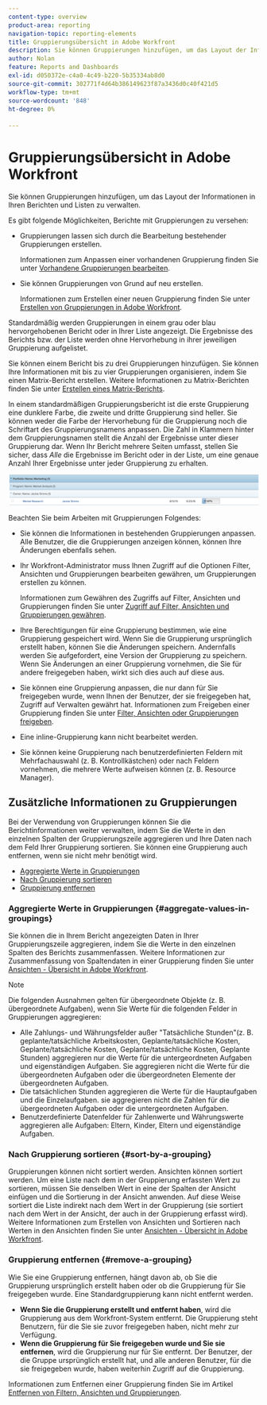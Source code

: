 ```yaml
---
content-type: overview
product-area: reporting
navigation-topic: reporting-elements
title: Gruppierungsübersicht in Adobe Workfront
description: Sie können Gruppierungen hinzufügen, um das Layout der Informationen in Ihren Berichten und Listen zu verwalten.
author: Nolan
feature: Reports and Dashboards
exl-id: d050372e-c4a0-4c49-b220-5b35334ab8d0
source-git-commit: 302771f4d64b386149623f87a3436d0c40f421d5
workflow-type: tm+mt
source-wordcount: '848'
ht-degree: 0%

---
```


# Gruppierungsübersicht in Adobe Workfront

<!--
<p data-mc-conditions="QuicksilverOrClassic.Draft mode">(NOTE: This article was supposed to be replaced by "Groupings overview", but decided to keep this here because this is linked in too many places. "Create groupings" and "Edit existing groupings" have been added also (with videos) to replace portions of the old content here.) </p>
-->

Sie können Gruppierungen hinzufügen, um das Layout der Informationen in Ihren Berichten und Listen zu verwalten.

Es gibt folgende Möglichkeiten, Berichte mit Gruppierungen zu versehen:

* Gruppierungen lassen sich durch die Bearbeitung bestehender Gruppierungen erstellen.

   Informationen zum Anpassen einer vorhandenen Gruppierung finden Sie unter [Vorhandene Gruppierungen bearbeiten](../../../reports-and-dashboards/reports/reporting-elements/edit-existing-groupings.md).

* Sie können Gruppierungen von Grund auf neu erstellen.

   Informationen zum Erstellen einer neuen Gruppierung finden Sie unter [Erstellen von Gruppierungen in Adobe Workfront](../../../reports-and-dashboards/reports/reporting-elements/create-groupings.md).

Standardmäßig werden Gruppierungen in einem grau oder blau hervorgehobenen Bericht oder in Ihrer Liste angezeigt. Die Ergebnisse des Berichts bzw. der Liste werden ohne Hervorhebung in ihrer jeweiligen Gruppierung aufgelistet.

Sie können einem Bericht bis zu drei Gruppierungen hinzufügen. Sie können Ihre Informationen mit bis zu vier Gruppierungen organisieren, indem Sie einen Matrix-Bericht erstellen. Weitere Informationen zu Matrix-Berichten finden Sie unter [Erstellen eines Matrix-Berichts](../../../reports-and-dashboards/reports/creating-and-managing-reports/create-matrix-report.md).

In einem standardmäßigen Gruppierungsbericht ist die erste Gruppierung eine dunklere Farbe, die zweite und dritte Gruppierung sind heller. Sie können weder die Farbe der Hervorhebung für die Gruppierung noch die Schriftart des Gruppierungsnamens anpassen. Die Zahl in Klammern hinter dem Gruppierungsnamen stellt die Anzahl der Ergebnisse unter dieser Gruppierung dar. Wenn Ihr Bericht mehrere Seiten umfasst, stellen Sie sicher, dass *Alle* die Ergebnisse im Bericht oder in der Liste, um eine genaue Anzahl Ihrer Ergebnisse unter jeder Gruppierung zu erhalten.

![Beispielgruppierung](assets/grouping-example-blue.png)

Beachten Sie beim Arbeiten mit Gruppierungen Folgendes:

* Sie können die Informationen in bestehenden Gruppierungen anpassen. Alle Benutzer, die die Gruppierungen anzeigen können, können Ihre Änderungen ebenfalls sehen.
* Ihr Workfront-Administrator muss Ihnen Zugriff auf die Optionen Filter, Ansichten und Gruppierungen bearbeiten gewähren, um Gruppierungen erstellen zu können.

   Informationen zum Gewähren des Zugriffs auf Filter, Ansichten und Gruppierungen finden Sie unter [Zugriff auf Filter, Ansichten und Gruppierungen gewähren](../../../administration-and-setup/add-users/configure-and-grant-access/grant-access-fvg.md).

* Ihre Berechtigungen für eine Gruppierung bestimmen, wie eine Gruppierung gespeichert wird. Wenn Sie die Gruppierung ursprünglich erstellt haben, können Sie die Änderungen speichern. Andernfalls werden Sie aufgefordert, eine Version der Gruppierung zu speichern. Wenn Sie Änderungen an einer Gruppierung vornehmen, die Sie für andere freigegeben haben, wirkt sich dies auch auf diese aus.
* Sie können eine Gruppierung anpassen, die nur dann für Sie freigegeben wurde, wenn Ihnen der Benutzer, der sie freigegeben hat, Zugriff auf Verwalten gewährt hat. Informationen zum Freigeben einer Gruppierung finden Sie unter [Filter, Ansichten oder Gruppierungen freigeben](../../../reports-and-dashboards/reports/reporting-elements/share-filter-view-grouping.md).
* Eine inline-Gruppierung kann nicht bearbeitet werden.
* Sie können keine Gruppierung nach benutzerdefinierten Feldern mit Mehrfachauswahl (z. B. Kontrollkästchen) oder nach Feldern vornehmen, die mehrere Werte aufweisen können (z. B. Resource Manager).

## Zusätzliche Informationen zu Gruppierungen

Bei der Verwendung von Gruppierungen können Sie die Berichtinformationen weiter verwalten, indem Sie die Werte in den einzelnen Spalten der Gruppierungszeile aggregieren und Ihre Daten nach dem Feld Ihrer Gruppierung sortieren. Sie können eine Gruppierung auch entfernen, wenn sie nicht mehr benötigt wird.

* [Aggregierte Werte in Gruppierungen](#aggregate-values-in-groupings)
* [Nach Gruppierung sortieren](#sort-by-a-grouping)
* [Gruppierung entfernen](#remove-a-grouping)

### Aggregierte Werte in Gruppierungen {#aggregate-values-in-groupings}

Sie können die in Ihrem Bericht angezeigten Daten in Ihrer Gruppierungszeile aggregieren, indem Sie die Werte in den einzelnen Spalten des Berichts zusammenfassen. Weitere Informationen zur Zusammenfassung von Spaltendaten in einer Gruppierung finden Sie unter [Ansichten - Übersicht in Adobe Workfront](../../../reports-and-dashboards/reports/reporting-elements/views-overview.md).

>[!NOTE]
>
>Die folgenden Ausnahmen gelten für übergeordnete Objekte (z. B. übergeordnete Aufgaben), wenn Sie Werte für die folgenden Felder in Gruppierungen aggregieren:
>
>* Alle Zahlungs- und Währungsfelder außer &quot;Tatsächliche Stunden&quot;(z. B. geplante/tatsächliche Arbeitskosten, Geplante/tatsächliche Kosten, Geplante/tatsächliche Kosten, Geplante/tatsächliche Kosten, Geplante Stunden) aggregieren nur die Werte für die untergeordneten Aufgaben und eigenständigen Aufgaben. Sie aggregieren nicht die Werte für die übergeordneten Aufgaben oder die übergeordneten Elemente der übergeordneten Aufgaben.
>* Die tatsächlichen Stunden aggregieren die Werte für die Hauptaufgaben und die Einzelaufgaben. sie aggregieren nicht die Zahlen für die übergeordneten Aufgaben oder die untergeordneten Aufgaben.
>* Benutzerdefinierte Datenfelder für Zahlenwerte und Währungswerte aggregieren alle Aufgaben: Eltern, Kinder, Eltern und eigenständige Aufgaben.


### Nach Gruppierung sortieren {#sort-by-a-grouping}

Gruppierungen können nicht sortiert werden. Ansichten können sortiert werden. Um eine Liste nach dem in der Gruppierung erfassten Wert zu sortieren, müssen Sie denselben Wert in eine der Spalten der Ansicht einfügen und die Sortierung in der Ansicht anwenden. Auf diese Weise sortiert die Liste indirekt nach dem Wert in der Gruppierung (sie sortiert nach dem Wert in der Ansicht, der auch in der Gruppierung erfasst wird). Weitere Informationen zum Erstellen von Ansichten und Sortieren nach Werten in den Ansichten finden Sie unter [Ansichten - Übersicht in Adobe Workfront](../../../reports-and-dashboards/reports/reporting-elements/views-overview.md).

### Gruppierung entfernen {#remove-a-grouping}

Wie Sie eine Gruppierung entfernen, hängt davon ab, ob Sie die Gruppierung ursprünglich erstellt haben oder ob die Gruppierung für Sie freigegeben wurde. Eine Standardgruppierung kann nicht entfernt werden.

* **Wenn Sie die Gruppierung erstellt und entfernt haben**, wird die Gruppierung aus dem Workfront-System entfernt. Die Gruppierung steht Benutzern, für die Sie sie zuvor freigegeben haben, nicht mehr zur Verfügung.
* **Wenn die Gruppierung für Sie freigegeben wurde und Sie sie entfernen**, wird die Gruppierung nur für Sie entfernt. Der Benutzer, der die Gruppe ursprünglich erstellt hat, und alle anderen Benutzer, für die sie freigegeben wurde, haben weiterhin Zugriff auf die Gruppierung.

Informationen zum Entfernen einer Gruppierung finden Sie im Artikel [Entfernen von Filtern, Ansichten und Gruppierungen](../../../reports-and-dashboards/reports/reporting-elements/remove-filters-views-groupings.md).
